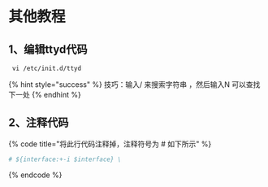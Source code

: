 # 其他教程

## 1、编辑ttyd代码

```
 vi /etc/init.d/ttyd
```

{% hint style="success" %}
 技巧：输入/ 来搜索字符串  ，然后输入N 可以查找下一处
{% endhint %}

## 2、注释代码

{% code title="将此行代码注释掉，注释符号为 \# 如下所示" %}
```bash
# ${interface:+-i $interface} \
```
{% endcode %}



